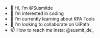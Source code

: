 - 👋 Hi, I’m @Susmitde
- 👀 I’m interested in coding
- 🌱 I’m currently learning about RPA Tools
- 💞️ I’m looking to collaborate on UiPath
- 📫 How to reach me insta: @susmit_de_

<!---
Susmitde/Susmitde is a ✨ special ✨ repository because its `README.md` (this file) appears on your GitHub profile.
You can click the Preview link to take a look at your changes.
--->
